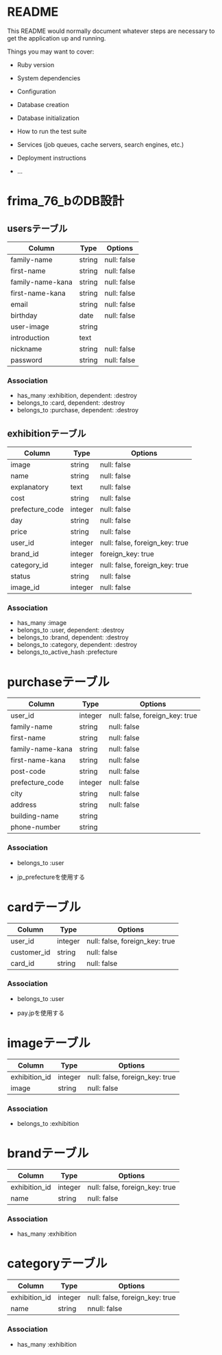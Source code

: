 # README

This README would normally document whatever steps are necessary to get the
application up and running.

Things you may want to cover:

* Ruby version

* System dependencies

* Configuration

* Database creation

* Database initialization

* How to run the test suite

* Services (job queues, cache servers, search engines, etc.)

* Deployment instructions

* ...

# frima_76_bのDB設計

## usersテーブル
|Column|Type|Options|
|------|----|-------|
|family-name|string|null: false|
|first-name|string|null: false|
|family-name-kana|string|null: false|
|first-name-kana|string|null: false|
|email|string|null: false|
|birthday|date|null: false|
|user-image|string||
|introduction|text||
|nickname|string|null: false|
|password|string|null: false|
### Association
- has_many :exhibition, dependent: :destroy
- belongs_to :card, dependent: :destroy
- belongs_to :purchase, dependent: :destroy

## exhibitionテーブル
|Column|Type|Options|
|------|----|-------|
|image|string|null: false|
|name|string|null: false|
|explanatory|text|null: false|
|cost|string|null: false|
|prefecture_code|integer|null: false|
|day|string|null: false|
|price|string|null: false|
|user_id|integer|null: false, foreign_key: true|
|brand_id|integer|foreign_key: true|
|category_id|integer|null: false, foreign_key: true|
|status|string|null: false|
|image_id|integer|null: false|
### Association
- has_many :image
- belongs_to :user, dependent: :destroy
- belongs_to :brand, dependent: :destroy
- belongs_to :category, dependent: :destroy
- belongs_to_active_hash :prefecture

# purchaseテーブル
|Column|Type|Options|
|------|----|-------|
|user_id|integer|null: false, foreign_key: true|
|family-name|string|null: false|
|first-name|string|null: false|
|family-name-kana|string|null: false|
|first-name-kana|string|null: false|
|post-code|string|null: false|
|prefecture_code|integer|null: false|
|city|string|null: false|
|address|string|null: false|
|building-name|string||
|phone-number|string||
### Association
- belongs_to :user
* jp_prefectureを使用する

# cardテーブル
|Column|Type|Options|
|------|----|-------|
|user_id|integer|null: false, foreign_key: true|
|customer_id|string|null: false|
|card_id|string|null: false|
### Association
- belongs_to :user
* pay.jpを使用する

# imageテーブル
|Column|Type|Options|
|------|----|-------|
|exhibition_id|integer|null: false, foreign_key: true|
|image|string|null: false|
### Association
- belongs_to :exhibition

# brandテーブル
|Column|Type|Options|
|------|----|-------|
|exhibition_id|integer|null: false, foreign_key: true|
|name|string|null: false|
### Association
- has_many :exhibition

# categoryテーブル
|Column|Type|Options|
|------|----|-------|
|exhibition_id|integer|null: false, foreign_key: true|
|name|string|nnull: false|
### Association
- has_many :exhibition
